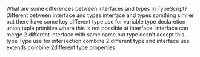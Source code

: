 What are some differences between interfaces and types in TypeScript?
Different between interface and types.interface and types somthing similer but there have some key different 
type use for variable type declaretion union,tuple,primitive where this is not possible at interface.
interface can merge 2 different interface with same name.but type dosn't accept this..
type
Type use for intersection combine 2 different type and interface use extends combine 2different type properties

